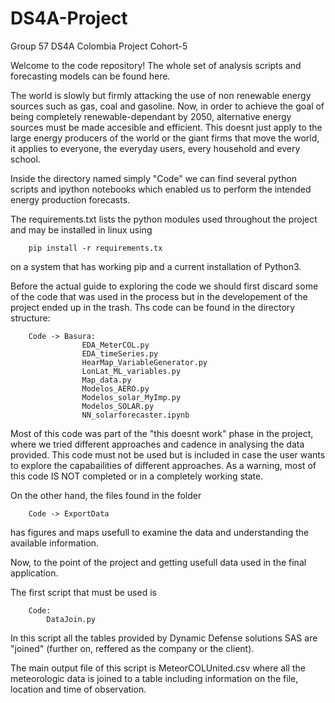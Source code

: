 # DS4A-Project
Group 57 DS4A Colombia Project Cohort-5

Welcome to the code repository! The whole set of analysis scripts and forecasting models can be found here.

The world is slowly but firmly attacking the use of non renewable energy sources such as gas, coal and gasoline. Now, in order to achieve the goal of being completely renewable-dependant by 2050, alternative energy sources must be made accesible and efficient. This doesnt just apply to the large energy producers of the world or the giant firms that move the world, it applies to everyone, the everyday users, every household and every school. 

Inside the directory named simply "Code" we can find several python scripts and ipython notebooks which enabled us to perform the intended energy production forecasts. 

The requirements.txt lists the python modules used throughout the project and may be installed in linux using
~~~
    pip install -r requirements.tx
~~~
on a system that has working pip and a current installation of Python3.

Before the actual guide to exploring the code we should first discard some of the code that was used in the process but in the developement of the project ended up in the trash. Ths code can be found in the directory structure:
~~~
    Code -> Basura:
                EDA_MeterCOL.py
                EDA_timeSeries.py
                HearMap_VariableGenerator.py
                LonLat_ML_variables.py
                Map_data.py
                Modelos_AERO.py
                Modelos_solar_MyImp.py
                Modelos_SOLAR.py
                NN_solarforecaster.ipynb
~~~
Most of this code was part of the "this doesnt work" phase in the project, where we tried different approaches and cadence in analysing the data provided. This code must not be used but is included in case the user wants to explore the capabailities of different approaches. As a warning, most of this code IS NOT completed or in a completely working state.

On the other hand, the files found in the folder
~~~
    Code -> ExportData
~~~
has figures and maps usefull to examine the data and understanding the available information.

Now, to the point of the project and getting usefull data used in the final application.

The first script that must be used is
~~~
    Code:
        DataJoin.py
~~~

In this script all the tables provided by Dynamic Defense solutions SAS are "joined" (further on, reffered as the company or the client).

The main output file of this script is MeteorCOLUnited.csv where all the meteorologic data is joined to a table including information on the file, location and time of observation. 


